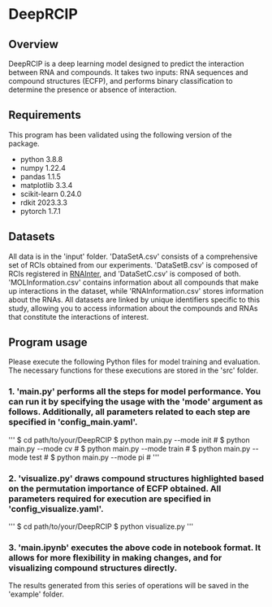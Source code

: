 # DeepRCIP
## Overview
DeepRCIP is a deep learning model designed to predict the interaction between RNA and compounds. It takes two inputs: RNA sequences and compound structures (ECFP), and performs binary classification to determine the presence or absence of interaction.
## Requirements
This program has been validated using the following version of the package.
* python 3.8.8
* numpy 1.22.4
* pandas 1.1.5
* matplotlib 3.3.4
* scikit-learn 0.24.0
* rdkit 2023.3.3
* pytorch 1.7.1

## Datasets
All data is in the 'input' folder. 'DataSetA.csv' consists of a comprehensive set of RCIs obtained from our experiments. 'DataSetB.csv' is composed of RCIs registered in [RNAInter](http://www.rnainter.org/), and 'DataSetC.csv' is composed of both. 'MOLInformation.csv' contains information about all compounds that make up interactions in the dataset, while 'RNAInformation.csv' stores information about the RNAs. All datasets are linked by unique identifiers specific to this study, allowing you to access information about the compounds and RNAs that constitute the interactions of interest.

## Program usage
Please execute the following Python files for model training and evaluation. The necessary functions for these executions are stored in the 'src' folder.

### 1. 'main.py' performs all the steps for model performance. You can run it by specifying the usage with the 'mode' argument as follows. Additionally, all parameters related to each step are specified in 'config_main.yaml'.

'''
$ cd path/to/your/DeepRCIP
$ python main.py --mode init # 
$ python main.py --mode cv #
$ python main.py --mode train #
$ python main.py --mode test #
$ python main.py --mode pi #
'''

### 2. 'visualize.py' draws compound structures highlighted based on the permutation importance of ECFP obtained. All parameters required for execution are specified in 'config_visualize.yaml'.

'''
$ cd path/to/your/DeepRCIP
$ python visualize.py
'''

### 3. 'main.ipynb' executes the above code in notebook format. It allows for more flexibility in making changes, and for visualizing compound structures directly.

The results generated from this series of operations will be saved in the 'example' folder.
